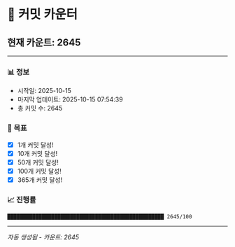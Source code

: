 # 🔢 커밋 카운터

## 현재 카운트: 2645

---

### 📊 정보
- 시작일: 2025-10-15
- 마지막 업데이트: 2025-10-15 07:54:39
- 총 커밋 수: 2645

### 🎯 목표
- [x] 1개 커밋 달성!
- [x] 10개 커밋 달성!
- [x] 50개 커밋 달성!
- [x] 100개 커밋 달성!
- [x] 365개 커밋 달성!

### 📈 진행률
```
██████████████████████████████████████████████████ 2645/100
```

---
*자동 생성됨 - 카운트: 2645*
